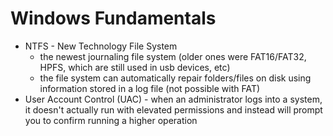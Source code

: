 # Windows Fundamentals

- NTFS - New Technology File System
    - the newest journaling file system (older ones were FAT16/FAT32, HPFS, which are still used in usb devices, etc)
    - the file system can automatically repair folders/files on disk using information stored in a log file (not possible with FAT)
- User Account Control (UAC) - when an administrator logs into a system, it doesn't actually run with elevated permissions and instead will prompt you to
  confirm running a higher operation
